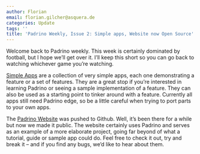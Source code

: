 ```yaml
---
author: Florian
email: florian.gilcher@asquera.de
categories: Update
tags: ''
title: 'Padrino Weekly, Issue 2: Simple apps, Website now Open Source'
---
```


Welcome back to Padrino weekly. This week is certainly dominated by football, but I hope we’ll get over it. I’ll keep this short so you can go back to watching whichever game you’re watching.

<break>

[Simple Apps](http://github.com/padrino/single-apps) are a collection of very simple apps, each one demonstrating a feature or a set of features. They are a great stop if you’re interested in learning Padrino or seeing a sample implementation of a feature. They can also be used as a starting point to tinker around with a feature. Currently all apps still need Padrino edge, so be a little careful when trying to port parts to your own apps.

The [Padrino Website](http://github.com/padrino/padrino-web) was pushed to Github. Well, it’s been there for a while but now we made it public. The website certainly uses Padrino and serves as an example of a more elaborate project, going far beyond of what a tutorial, guide or sample app could do. Feel free to check it out, try and break it – and if you find any bugs, we’d like to hear about them.

